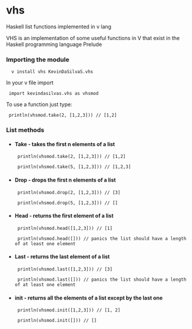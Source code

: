# vhs
Haskell list functions implemented in v lang 

VHS is an implementation of some useful functions in V that exist in the Haskell programming language Prelude

### Importing the module
```
  v install vhs KevinDaSilvaS.vhs
```
In your v file import 
```
 import kevindasilvas.vhs as vhsmod
```
To use a function just type:
```
 println(vhsmod.take(2, [1,2,3])) // [1,2]
```

### List methods
  - #### Take - takes the first n elements of a list
    ```
     println(vhsmod.take(2, [1,2,3])) // [1,2]
    ```
    
    ```
     println(vhsmod.take(5, [1,2,3])) // [1,2,3]
    ```
  - #### Drop - drops the first n elements of a list
    ```
     println(vhsmod.drop(2, [1,2,3])) // [3]
    ```
    
    ```
     println(vhsmod.drop(5, [1,2,3])) // []
    ```
  - #### Head - returns the first element of a list
    ```
     println(vhsmod.head([1,2,3])) // [1]
    ```
    
    ```
     println(vhsmod.head([])) // panics the list should have a length of at least one element
    ```
  - #### Last - returns the last element of a list
    ```
     println(vhsmod.last([1,2,3])) // [3]
    ```
    
    ```
     println(vhsmod.last([])) // panics the list should have a length of at least one element
    ```
  - #### init - returns all the elements of a list except by the last one
    ```
     println(vhsmod.init([1,2,3])) // [1, 2]
    ```
    
    ```
     println(vhsmod.init([])) // []
    ```
